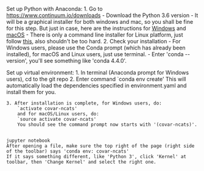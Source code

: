Set up Python with Anaconda:
    1. Go to https://www.continuum.io/downloads
       - Download the Python 3.6 version
       - It will be a graphical installer for both windows and mac, so you shall be fine for this step. But just in case, here are the instructions for [Windows](https://docs.continuum.io/anaconda/install/windows) and [macOS](https://docs.continuum.io/anaconda/install/mac-os#macos-graphical-install)
       - There is only a command line installer for Linux platform, just follow [this](https://docs.continuum.io/anaconda/install/linux), also shouldn't be too hard.
    2. Check your installation
       - For Windows users, please use the Conda prompt (which has already been installed), for macOS and Linux users, just use terminal.
       - Enter 'conda --version', you'll see something like 'conda 4.4.0'.


Set up virtual environment:
    1. In terminal (Anaconda prompt for Windows users), cd to the git repo
    2. Enter command
        `conda env create'
        This will automatically load the dependencies specified in environment.yaml and install them for you.

    3. After installation is complete, for Windows users, do:
        `activate covar-ncats'
        and for macOS/Linux users, do:
        `source activate covar-ncats'
        You should see the command prompt now starts with '(covar-ncats)'.


    jupyter notebook
    After opening a file, make sure the top right of the page (right side of the toolbar) says 'conda env: covar-ncats'
    If it says something different, like 'Python 3', click 'Kernel' at toolbar, then 'Change Kernel' and select the right one.
